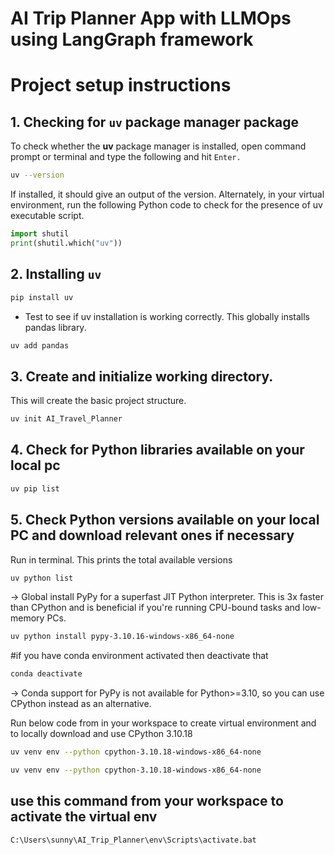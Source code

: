 # AI Trip Planner App with LLMOps using LangGraph framework

# Project setup instructions
## 1. Checking for ```uv``` package manager package
To check whether the **uv** package manager is installed, open command prompt or terminal and type the following and hit ```Enter.``` 
```bash
uv --version
```
If installed, it should give an output of the version. Alternately, in your virtual environment, run the following Python code to check for the presence of uv executable script.

```python
import shutil
print(shutil.which("uv"))
```
## 2. Installing ```uv```
```bash
pip install uv
```
- Test to see if uv installation is working correctly. This globally installs pandas library.
```bash
uv add pandas
```

## 3. Create and initialize working directory. 
This will create the basic project structure.
```bash
uv init AI_Travel_Planner
```
## 4. Check for Python libraries available on your local pc 
```bash
uv pip list
```
## 5. Check Python versions available on your local PC and download relevant ones if necessary

Run in terminal. This prints the total available versions
```bash
uv python list
```
-> Global install PyPy for a superfast JIT Python interpreter. This is 3x faster than CPython and is beneficial if you're running CPU-bound tasks and low-memory PCs.
```bash
uv python install pypy-3.10.16-windows-x86_64-none
```

#if you have conda environment activated then deactivate that
```bash
conda deactivate
```
-> Conda support for PyPy is not available for Python>=3.10, so you can use CPython instead as an alternative.

Run below code from in your workspace to create virtual environment and to locally download and use CPython 3.10.18
```bash
uv venv env --python cpython-3.10.18-windows-x86_64-none
```

```bash
uv venv env --python cpython-3.10.18-windows-x86_64-none
```

## use this command from your workspace to activate the virtual env
```bash
C:\Users\sunny\AI_Trip_Planner\env\Scripts\activate.bat
```



